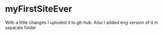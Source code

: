 # myFirstSiteEver
With a little changes I uploded it to git-hub. Also I added eng version of it in separate folder
